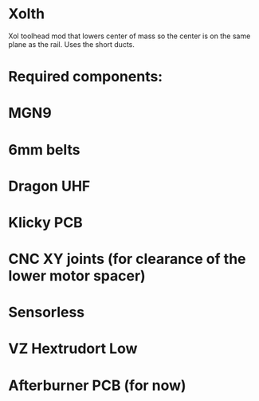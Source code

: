 # Xolth
Xol  toolhead mod that lowers center of mass so the center is on the same plane as the rail. Uses the short ducts.

# Required components:
# MGN9
# 6mm belts
# Dragon UHF
# Klicky PCB
# CNC XY joints (for clearance of the lower motor spacer)
# Sensorless
# VZ Hextrudort Low 
# Afterburner PCB (for now)
